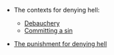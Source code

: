 - The contexts for denying hell:

  - [Debauchery](https://quran.com/32/20)
  - [Committing a sin](https://quran.com/55/43)

- [The punishment for denying hell]()
